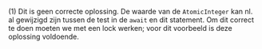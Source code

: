 (1) Dit is geen correcte oplossing.
De waarde van de `AtomicInteger` kan nl. al gewijzigd zijn tussen de test in de `await` en dit statement.
Om dit correct te doen moeten we met een lock werken; voor dit voorbeeld is deze oplossing voldoende.